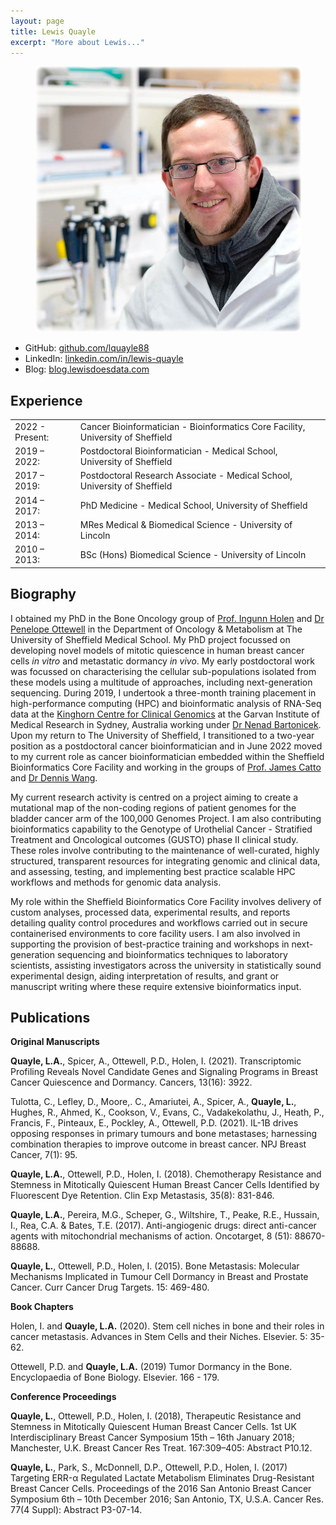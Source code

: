 ```yaml
---
layout: page
title: Lewis Quayle
excerpt: "More about Lewis..."
---
```


<p style="text-align:center;"><img src="/images/lquayle.png" width="425"></p>

- GitHub: <a href="https://github.com/lquayle88" target="_blank">github.com/lquayle88</a>
- LinkedIn: <a href="https://www.linkedin.com/in/lewis-quayle" target="_blank">linkedin.com/in/lewis-quayle</a>
- Blog: <a href="https://blog.lewisdoesdata.com" target="_blank">blog.lewisdoesdata.com</a>

## Experience

<table>
<tbody>
  <tr>
    <td>2022 - Present:</td>
    <td>Cancer Bioinformatician - Bioinformatics Core Facility, University of Sheffield</td>
  </tr>
  <tr>
    <td>2019 – 2022:</td>
    <td>Postdoctoral Bioinformatician - Medical School, University of Sheffield</td>
  </tr>
  <tr>
    <td>2017 – 2019:</td>
    <td>Postdoctoral Research Associate - Medical School, University of Sheffield</td>
  </tr>
  <tr>
    <td>2014 – 2017:</td>
    <td>PhD Medicine - Medical School, University of Sheffield</td>
  </tr>
  <tr>
    <td>2013 – 2014:</td>
    <td>MRes Medical & Biomedical Science - University of Lincoln</td>
  </tr>
  <tr>
    <td>2010 – 2013:</td>
    <td>BSc (Hons) Biomedical Science - University of Lincoln</td>
  </tr>
</tbody>
</table>

## Biography

I obtained my PhD in the Bone Oncology group of <a href="https://www.sheffield.ac.uk/medicine/people/oncology-metabolism/ingunn-holen" target="_blank">Prof. Ingunn Holen</a> and <a href="https://www.sheffield.ac.uk/medicine/people/oncology-metabolism/penelope-d-ottewell" target="_blank">Dr Penelope Ottewell</a> in the Department of Oncology & Metabolism at The University of Sheffield Medical School. My PhD project focussed on developing novel models of mitotic quiescence in human breast cancer cells *in vitro* and metastatic dormancy *in vivo*. My early postdoctoral work was focussed on characterising the cellular sub-populations isolated from these models using a multitude of approaches, including next-generation sequencing. During 2019, I undertook a three-month training placement in high-performance computing (HPC) and bioinformatic analysis of RNA-Seq data at the <a href="https://www.garvan.org.au/research/kinghorn-centre-for-clinical-genomics" target="_blank">Kinghorn Centre for Clinical Genomics</a> at the Garvan Institute of Medical Research in Sydney, Australia working under <a href="https://www.garvan.org.au/about-us/people/nenbar" target="_blank">Dr Nenad Bartonicek</a>. Upon my return to The University of Sheffield, I transitioned to a two-year position as a postdoctoral cancer bioinformatician and in June 2022 moved to my current role as cancer bioinformatician embedded within the Sheffield Bioinformatics Core Facility and working in the groups of <a href="https://www.sheffield.ac.uk/medicine/people/oncology-metabolism/james-catto" target="_blank">Prof. James Catto</a> and <a href="https://www.sheffield.ac.uk/medicine/people/neuroscience/dennis-wang" target="_blank">Dr Dennis Wang</a>.

My current research activity is centred on a project aiming to create a mutational map of the non-coding regions of patient genomes for the bladder cancer arm of the 100,000 Genomes Project. I am also contributing bioinformatics capability to the Genotype of Urothelial Cancer - Stratified Treatment and Oncological outcomes (GUSTO) phase II clinical study. These roles involve contributing to the maintenance of well-curated, highly structured, transparent resources for integrating genomic and clinical data, and assessing, testing, and implementing best practice scalable HPC workflows and methods for genomic data analysis.

My role within the Sheffield Bioinformatics Core Facility involves delivery of custom analyses, processed data, experimental results, and reports detailing quality control procedures and workflows carried out in secure containerised environments to core facility users. I am also involved in supporting the provision of best-practice training and workshops in next-generation sequencing and bioinformatics techniques to laboratory scientists, assisting investigators across the university in statistically sound experimental design, aiding interpretation of results, and grant or manuscript writing where these require extensive bioinformatics input.

## Publications

**Original Manuscripts**

**Quayle, L.A.**, Spicer, A., Ottewell, P.D., Holen, I. (2021). Transcriptomic Profiling Reveals Novel Candidate Genes and Signaling Programs in Breast Cancer Quiescence and Dormancy. Cancers, 13(16): 3922.

Tulotta, C., Lefley, D., Moore,. C., Amariutei, A., Spicer, A., **Quayle, L.**, Hughes, R., Ahmed, K., Cookson, V., Evans, C., Vadakekolathu, J., Heath, P., Francis, F., Pinteaux, E., Pockley, A., Ottewell, P.D. (2021). IL-1B drives opposing responses in primary tumours and bone metastases; harnessing combination therapies to improve outcome in breast cancer. NPJ Breast Cancer, 7(1): 95.

**Quayle, L.A.**, Ottewell, P.D., Holen, I. (2018). Chemotherapy Resistance and Stemness in Mitotically Quiescent Human Breast Cancer Cells Identified by Fluorescent Dye Retention. Clin Exp Metastasis, 35(8): 831-846.

**Quayle, L.A.**, Pereira, M.G., Scheper, G., Wiltshire, T., Peake, R.E., Hussain, I., Rea, C.A. & Bates, T.E. (2017). Anti-angiogenic drugs: direct anti-cancer agents with mitochondrial mechanisms of action. Oncotarget, 8 (51): 88670-88688.

**Quayle, L.**, Ottewell, P.D., Holen, I. (2015). Bone Metastasis: Molecular Mechanisms Implicated in Tumour Cell Dormancy in Breast and Prostate Cancer. Curr Cancer Drug Targets. 15: 469-480.

**Book Chapters**

Holen, I. and **Quayle, L.A.** (2020). Stem cell niches in bone and their roles in cancer metastasis. Advances in Stem Cells and their Niches. Elsevier. 5: 35-62.

Ottewell, P.D. and **Quayle, L.A.** (2019) Tumor Dormancy in the Bone. Encyclopaedia of Bone Biology. Elsevier. 166 - 179.

**Conference Proceedings**

**Quayle, L.**, Ottewell, P.D., Holen, I. (2018), Therapeutic Resistance and Stemness in Mitotically Quiescent Human Breast Cancer Cells. 1st UK Interdisciplinary Breast Cancer Symposium 15th – 16th January 2018; Manchester, U.K. Breast Cancer Res Treat. 167:309–405: Abstract P10.12.

**Quayle, L.**, Park, S., McDonnell, D.P., Ottewell, P.D., Holen, I. (2017) Targeting ERR-α Regulated Lactate Metabolism Eliminates Drug-Resistant Breast Cancer Cells. Proceedings of the 2016 San Antonio Breast Cancer Symposium 6th – 10th December 2016; San Antonio, TX, U.S.A. Cancer Res. 77(4 Suppl): Abstract P3-07-14.

